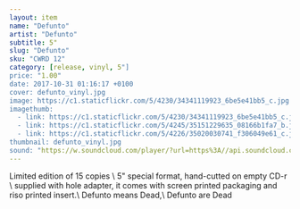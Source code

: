 ```yaml
---
layout: item
name: "Defunto"
artist: "Defunto"
subtitle: 5"
slug: "Defunto"
sku: "CWRD 12"
category: [release, vinyl, 5"]
price: "1.00"
date: 2017-10-31 01:16:17 +0100
cover: defunto_vinyl.jpg
image: https://c1.staticflickr.com/5/4230/34341119923_6be5e41bb5_c.jpg
imagethumb:
  - link: https://c1.staticflickr.com/5/4230/34341119923_6be5e41bb5_c.jpg
  - link: https://c1.staticflickr.com/5/4245/35151229635_08166b1fa7_b.jpg
  - link: https://c1.staticflickr.com/5/4226/35020030741_f306049e61_c.jpg
thumbnail: defunto_vinyl.jpg
sound: "https://w.soundcloud.com/player/?url=https%3A//api.soundcloud.com/tracks/326924551&amp;color=000000&amp;auto_play=false&amp;hide_related=false&amp;show_comments=true&amp;show_user=true&amp;show_reposts=false"
---
```


Limited edition of 15 copies \\
5" special format, hand-cutted on empty CD-r \\
supplied with hole adapter, it comes with screen printed packaging and riso printed insert.\\
Defunto means Dead,\\
Defunto are Dead



